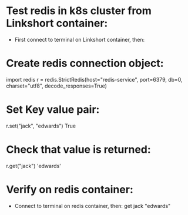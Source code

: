 # Test redis in k8s cluster from Linkshort container:
- First connect to terminal on Linkshort container, then:

# Create redis connection object:
import redis
r = redis.StrictRedis(host="redis-service", port=6379, db=0, charset="utf8", decode_responses=True)

# Set Key value pair:
r.set("jack", "edwards")
True

# Check that value is returned:
r.get("jack")
'edwards'

# Verify on redis container:
- Connect to terminal on redis container, then:
get jack
"edwards"